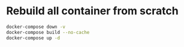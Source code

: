 # Rebuild all container from scratch

```bash
docker-compose down -v
docker-compose build --no-cache
docker-compose up -d
```